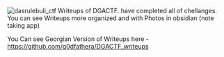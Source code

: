 ![dasrulebuli_ctf](https://github.com/user-attachments/assets/5bb2a69a-bba4-41ca-b715-9085ed1db2d8)
Writeups of DGACTF. have completed all of chellanges. You can see Writeups more organized and with Photos in obsidian (note taking app)

You Can see Georgian Version of Writeups here - https://github.com/g0dfathera/DGACTF_writeups

